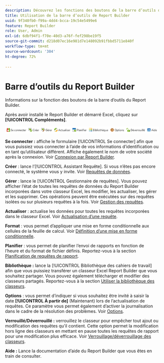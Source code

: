 ```yaml
---
description: Découvrez les fonctions des boutons de la barre d’outils de Report Builder.
title: Utilisation de la barre d’outils de Report Builder
uuid: 9f340fb0-f99a-4dd4-bcca-19c54e5499e6
feature: Report Builder
role: User, Admin
exl-id: 6dbf94f1-f70e-40d3-a76f-fef298be19f5
source-git-commit: d218d07ec16e981d7e148092b91fbbd5711e840f
workflow-type: tm+mt
source-wordcount: '304'
ht-degree: 72%

---
```


# Barre d’outils du Report Builder

Informations sur la fonction des boutons de la barre d’outils du Report Builder.

Après avoir installé le Report Builder et démarré Excel, cliquez sur **[!UICONTROL Compléments]**.

![Icônes de barre d’outils de Report Builder](assets/report_builder_toolbar.png)

**Se connecter :** affiche le formulaire [!UICONTROL Se connecter] afin que vous puissiez vous connecter à l’aide de vos informations d’identification ou en tant qu’utilisateur différent. Affiche également le nom de votre société après la connexion. Voir [Connexion par Report Builder](/help/analyze/report-builder/setup/login.md).

**Créer** : lance l’[!UICONTROL Assistant Requête]. Si vous n’êtes pas encore connecté, le système vous y invite. Voir [Requêtes de données](/help/analyze/report-builder/data-requests/data-requests.md).

**Gérer** : lance le [!UICONTROL Gestionnaire de requêtes]. Vous pouvez afficher l’état de toutes les requêtes de données du Report Builder incorporées dans votre classeur Excel, les modifier, les actualiser, les gérer et les supprimer. Ces opérations peuvent être exécutées sur des requêtes isolées ou sur plusieurs requêtes à la fois. Voir [Gestion des requêtes](/help/analyze/report-builder/manage-requests/r-arb-manage-requests.md).

**Actualiser** : actualise les données pour toutes les requêtes incorporées dans le classeur Excel. Voir [Actualisation d’une requête](/help/analyze/report-builder/manage-requests/t-refresh-a-request.md).

**Format** : vous permet d’appliquer une mise en forme conditionnelle aux cellules de la feuille de calcul. Voir [Définition d’une mise en forme conditionnelle](/help/analyze/report-builder/manage-requests/specify-conditional-formatting.md).

**Planifier** : vous permet de planifier l’envoi de rapports en fonction de l’heure et du format de fichier définis. Reportez-vous à la section [Planification de requêtes de rapport](/help/analyze/report-builder/schedule-report-requests.md).

**Bibliothèque :** lance la [!UICONTROL Bibliothèque des cahiers de travail] afin que vous puissiez transférer un classeur Excel Report Builder que vous souhaitez partager. Vous pouvez également télécharger et modifier des classeurs partagés. Reportez-vous à la section [Utiliser la bibliothèque des classeurs](/help/analyze/report-builder/workbook-library/t-upload-a-workbook.md).

**Options** : vous permet d’indiquer si vous souhaitez être invité à saisir la date **[!UICONTROL À partir de]** (Maintenant) lors de l’actualisation de requêtes. Ce paramètre vous permet également d’activer la journalisation dans le cadre de la résolution des problèmes. Voir [Options](/help/analyze/report-builder/options.md).

**Verrouillé/Déverrouillé :** verrouillez le classeur pour empêcher tout ajout ou modification des requêtes qu’il contient. Cette option permet la modification hors ligne des classeurs en mettant en pause toutes les requêtes de rapport pour une modification plus efficace. Voir [Verrouillage/déverrouillage des classeurs](/help/analyze/report-builder/workbook-library/protect-wb.md).

**Aide :** Lance la documentation d’aide du Report Builder que vous êtes en train de consulter.
